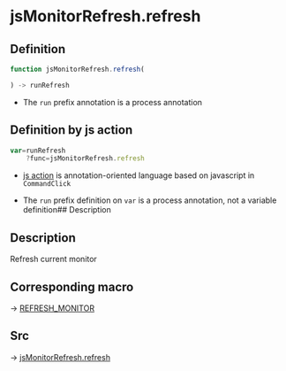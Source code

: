 # jsMonitorRefresh.refresh

## Definition

```js.js
function jsMonitorRefresh.refresh(

) -> runRefresh
```

- The `run` prefix annotation is a process annotation
## Definition by js action

```js.js
var=runRefresh
	?func=jsMonitorRefresh.refresh

```

- [js action](#) is annotation-oriented language based on javascript in `CommandClick`

- The `run` prefix definition on `var` is a process annotation, not a variable definition## Description

## Description

Refresh current monitor

## Corresponding macro

-> [REFRESH_MONITOR](https://github.com/puutaro/CommandClick/blob/master/md/developer/js_action/js_action_macro_for_toolbar.md#refresh_monitor)



## Src

-> [jsMonitorRefresh.refresh](https://github.com/puutaro/CommandClick/blob/master/app/src/main/java/com/puutaro/commandclick/fragment_lib/terminal_fragment/js_interface/toolbar/JsMonitorRefresh.kt#L16)


